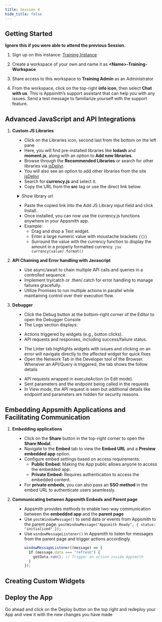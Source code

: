 ```yaml
---
title: Session 4
hide_title: false
---
```


<!-- vale off -->

## Getting Started 

**Ignore this if you were able to attend the previous Session.**

1. Sign up on this instance: [Training Instance](https://training.app.appsmith.com/user/signup)

2. Create a workspace of your own and name it as **\<Name\>-Training-Workspace**

3. Share access to this workspace to **Training Admin** as an Administrator

4. From the workspace, click on the top-right **info icon**, then select **Chat with us**. This is Appsmith’s support assistant that can help you with any issues. Send a test message to familiarize yourself with the support feature.

##  Advanced JavaScript and API Integrations

1. **Custom JS Libraries**

<dd>

* Click on the Libraries icon, second last from the bottom on the left pane
* Here, you will find pre-installed libraries like **lodash** and **moment.js**, along with an option to **Add new libraries**.
* Browse through the **Recommended Libraries** or search for other libraries via [jsDelivr](https://www.jsdelivr.com).
* You will also see an option to add other libraries from the site [jsDelivr](https://www.jsdelivr.com)
* Search for **currency.js** and select it.
* Copy the URL from the **src** tag or use the direct link below:

<details>
  <summary>Show library url</summary>
  <div>
    ```https://cdn.jsdelivr.net/npm/currency.js@2.0.4/dist/currency.min.js```
  </div>
</details>

* Paste the copied link into the Add JS Library input field and click Install.
* Once installed, you can now use the currency.js functions anywhere in your Appsmith app.
* Example:
  - Drag and drop a Text widget.
  - Enter a large numeric value with moustache brackets `{{}}`
  - Surround the value with the currency function to display the amount in a properly formatted currency.
  ```jsx currency(value).format()``` 

</dd>

2. **API Chaining and Error handling with Javascript**

<dd>

* Use async/await to chain multiple API calls and queries in a controlled sequence.
* Implement try/catch or .then/.catch for error handling to manage failures gracefully.
* Utilize Promises to run multiple actions in parallel while maintaining control over their execution flow.

</dd>

3. **Debugger**

<dd>

* Click the Debug button at the bottom-right corner of the Editor to open the Debugger Console
* The Logs section displays:
 - Actions triggered by widgets (e.g., button clicks).
 - API requests and responses, including success/failure status.
* The Linter tab highlights widgets with issues and clicking on an error will navigate directly to the affected widget for quick fixes
* Open the Network Tab in the Developer tool of the Browser. Whenever an API/Query is triggered, the tab shows the follow details
 - API requests wrapped in executeAction (in Edit mode).
 - Sent parameters and the endpoint being called in the requests
 - In View mode, the API request is seen but additional details like endpoint and parameters are hidden for security reasons.

</dd>

## Embedding Appsmith Applications and Facilitating Communication

1. **Embedding applications**

<dd>

* Click on the **Share** button in the top-right corner to open the **Share Modal**.
* Navigate to the **Embed** tab to view the **Embed URL** and a **Preview embedded app** option.
* Configure embed settings based on access requirements:
  - **Public Embed:** Making the App public allows anyone to access the embedded app.
  - **Private Embed:** Requires authentication to access the embedded content.
* For **private embeds**, you can also pass an **SSO method** in the embed URL to authenticate users seamlessly.

</dd>

2. **Communicating between Appsmith Embeds and Parent page**

<dd>

* Appsmith provides methods to enable two-way communication between the **embedded app** and the **parent page**
* Use `postWindowMessage()` to send data or events from Appsmith to the parent page.
  ```postWindowMessage("Appsmith Ready", { status: "initialized" });```
* Use `windowMessageListener()` in Appsmith to listen for messages from the parent page and trigger actions accordingly.
  ```jsx
  windowMessageListener((message) => {
    if (message.data === "refresh") {
      getData.run(); // Trigger an action inside Appsmith
    }
  });
  ```
</dd>

## Creating Custom Widgets



## Deploy the App
Go ahead and click on the Deploy button on the top right and redeploy your App and view it with the new changes you have made